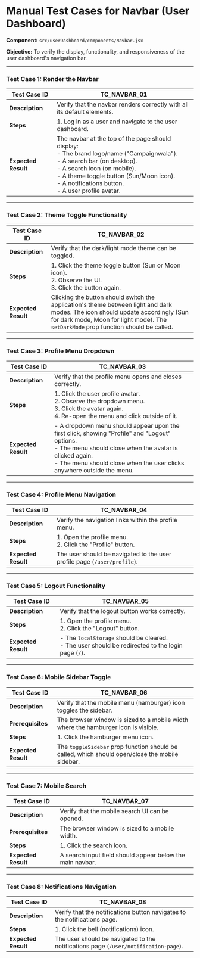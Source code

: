 # Manual Test Cases for Navbar (User Dashboard)

**Component:** `src/userDashboard/components/Navbar.jsx`

**Objective:** To verify the display, functionality, and responsiveness of the user dashboard's navigation bar.

---

### Test Case 1: Render the Navbar

| Test Case ID | TC_NAVBAR_01                                       |
|--------------|----------------------------------------------------|
| **Description**  | Verify that the navbar renders correctly with all its default elements. |
| **Steps**      | 1. Log in as a user and navigate to the user dashboard. |
| **Expected Result** | The navbar at the top of the page should display:<br>- The brand logo/name ("Campaignwala").<br>- A search bar (on desktop).<br>- A search icon (on mobile).<br>- A theme toggle button (Sun/Moon icon).<br>- A notifications button.<br>- A user profile avatar. |

---

### Test Case 2: Theme Toggle Functionality

| Test Case ID | TC_NAVBAR_02                                       |
|--------------|----------------------------------------------------|
| **Description**  | Verify that the dark/light mode theme can be toggled. |
| **Steps**      | 1. Click the theme toggle button (Sun or Moon icon).<br>2. Observe the UI.<br>3. Click the button again. |
| **Expected Result** | Clicking the button should switch the application's theme between light and dark modes. The icon should update accordingly (Sun for dark mode, Moon for light mode). The `setDarkMode` prop function should be called. |

---

### Test Case 3: Profile Menu Dropdown

| Test Case ID | TC_NAVBAR_03                                       |
|--------------|----------------------------------------------------|
| **Description**  | Verify that the profile menu opens and closes correctly. |
| **Steps**      | 1. Click the user profile avatar.<br>2. Observe the dropdown menu.<br>3. Click the avatar again.<br>4. Re-open the menu and click outside of it. |
| **Expected Result** | - A dropdown menu should appear upon the first click, showing "Profile" and "Logout" options.<br>- The menu should close when the avatar is clicked again.<br>- The menu should close when the user clicks anywhere outside the menu. |

---

### Test Case 4: Profile Menu Navigation

| Test Case ID | TC_NAVBAR_04                                       |
|--------------|----------------------------------------------------|
| **Description**  | Verify the navigation links within the profile menu. |
| **Steps**      | 1. Open the profile menu.<br>2. Click the "Profile" button. |
| **Expected Result** | The user should be navigated to the user profile page (`/user/profile`). |

---

### Test Case 5: Logout Functionality

| Test Case ID | TC_NAVBAR_05                                       |
|--------------|----------------------------------------------------|
| **Description**  | Verify that the logout button works correctly. |
| **Steps**      | 1. Open the profile menu.<br>2. Click the "Logout" button. |
| **Expected Result** | - The `localStorage` should be cleared.<br>- The user should be redirected to the login page (`/`). |

---

### Test Case 6: Mobile Sidebar Toggle

| Test Case ID | TC_NAVBAR_06                                       |
|--------------|----------------------------------------------------|
| **Description**  | Verify that the mobile menu (hamburger) icon toggles the sidebar. |
| **Prerequisites** | The browser window is sized to a mobile width where the hamburger icon is visible. |
| **Steps**      | 1. Click the hamburger menu icon. |
| **Expected Result** | The `toggleSidebar` prop function should be called, which should open/close the mobile sidebar. |

---

### Test Case 7: Mobile Search

| Test Case ID | TC_NAVBAR_07                                       |
|--------------|----------------------------------------------------|
| **Description**  | Verify that the mobile search UI can be opened. |
| **Prerequisites** | The browser window is sized to a mobile width. |
| **Steps**      | 1. Click the search icon. |
| **Expected Result** | A search input field should appear below the main navbar. |

---

### Test Case 8: Notifications Navigation

| Test Case ID | TC_NAVBAR_08                                       |
|--------------|----------------------------------------------------|
| **Description**  | Verify that the notifications button navigates to the notifications page. |
| **Steps**      | 1. Click the bell (notifications) icon. |
| **Expected Result** | The user should be navigated to the notifications page (`/user/notification-page`). |
